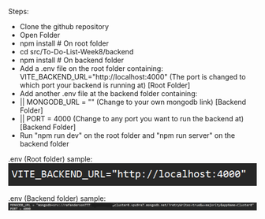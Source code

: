 Steps:

<ul>
  <li>Clone the github repository</li>
  <li>Open Folder</li>
  <li>npm install # On root folder</li>
  <li>cd src/To-Do-List-Week8/backend</li>
  <li>npm install # On backend folder</li>
  <li>Add a .env file on the root folder containing: VITE_BACKEND_URL="http://localhost:4000" (The port is changed to which port your backend is running at) [Root Folder]</li>
  <li>Add another .env file at the backend folder containing:</li>
  <li>|| MONGODB_URL = "" (Change to your own mongodb link) [Backend Folder]</li>
  <li>|| PORT = 4000 (Change to any port you want to run the backend at) [Backend Folder]</li>
  <li>Run "npm run dev" on the root folder and "npm run server" on the backend folder</li>
</ul>

.env (Root folder) sample:
<br><img src="public/Env-1.png">

.env (Backend folder) sample:
<br><img src="public/Env-2.png">
